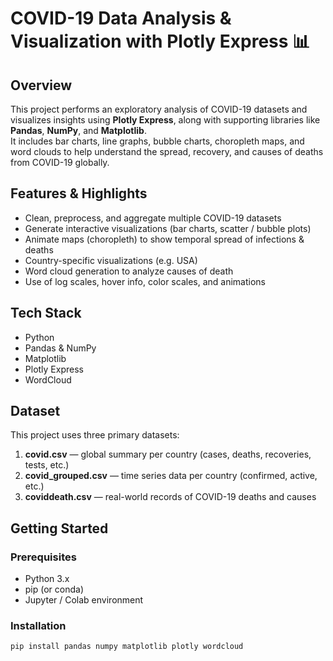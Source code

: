 # COVID-19 Data Analysis & Visualization with Plotly Express 📊

## Overview  
This project performs an exploratory analysis of COVID-19 datasets and visualizes insights using **Plotly Express**, along with supporting libraries like **Pandas**, **NumPy**, and **Matplotlib**.  
It includes bar charts, line graphs, bubble charts, choropleth maps, and word clouds to help understand the spread, recovery, and causes of deaths from COVID-19 globally.

## Features & Highlights  
- Clean, preprocess, and aggregate multiple COVID-19 datasets  
- Generate interactive visualizations (bar charts, scatter / bubble plots)  
- Animate maps (choropleth) to show temporal spread of infections & deaths  
- Country-specific visualizations (e.g. USA)  
- Word cloud generation to analyze causes of death  
- Use of log scales, hover info, color scales, and animations  

## Tech Stack  
- Python  
- Pandas & NumPy  
- Matplotlib  
- Plotly Express  
- WordCloud  

## Dataset  
This project uses three primary datasets:  
1. **covid.csv** — global summary per country (cases, deaths, recoveries, tests, etc.)  
2. **covid_grouped.csv** — time series data per country (confirmed, active, etc.)  
3. **coviddeath.csv** — real-world records of COVID-19 deaths and causes  


## Getting Started

### Prerequisites  
- Python 3.x  
- pip (or conda)  
- Jupyter / Colab environment  

### Installation  
```bash
pip install pandas numpy matplotlib plotly wordcloud

